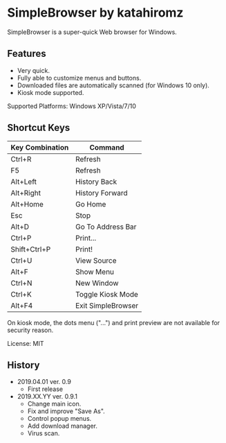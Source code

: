 # SimpleBrowser by katahiromz

SimpleBrowser is a super-quick Web browser for Windows.

## Features

- Very quick.
- Fully able to customize menus and buttons.
- Downloaded files are automatically scanned (for Windows 10 only).
- Kiosk mode supported.

Supported Platforms: Windows XP/Vista/7/10

## Shortcut Keys

| Key Combination | Command            |
|-----------------|--------------------|
| Ctrl+R          | Refresh            |
| F5              | Refresh            |
| Alt+Left        | History Back       |
| Alt+Right       | History Forward    |
| Alt+Home        | Go Home            |
| Esc             | Stop               |
| Alt+D           | Go To Address Bar  |
| Ctrl+P          | Print...           |
| Shift+Ctrl+P    | Print!             |
| Ctrl+U          | View Source        |
| Alt+F           | Show Menu          |
| Ctrl+N          | New Window         |
| Ctrl+K          | Toggle Kiosk Mode  |
| Alt+F4          | Exit SimpleBrowser |

On kiosk mode, the dots menu ("...") and print preview are
not available for security reason.

License: MIT

## History

- 2019.04.01 ver. 0.9
    - First release
- 2019.XX.YY ver. 0.9.1
    - Change main icon.
    - Fix and improve "Save As".
    - Control popup menus.
    - Add download manager.
    - Virus scan.

